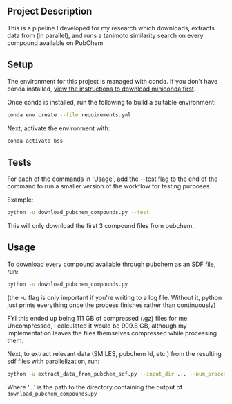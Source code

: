 ## Project Description

This is a pipeline I developed for my research which downloads, extracts data from (in parallel), and runs a tanimoto similarity search on every compound available on PubChem.

## Setup

The environment for this project is managed with conda. If you don't have conda installed, [view the instructions to download miniconda first](https://www.anaconda.com/docs/getting-started/miniconda/install).

Once conda is installed, run the following to build a suitable environment:

```bash
conda env create --file requirements.yml
```

Next, activate the environment with:

```bash
conda activate bss
```

## Tests

For each of the commands in 'Usage', add the --test flag to the end of the command to run a smaller version of the workflow for testing purposes.

Example:

```bash
python -u download_pubchem_compounds.py --test
```

This will only download the first 3 compound files from pubchem.

## Usage

To download every compound available through pubchem as an SDF file, run:

```bash
python -u download_pubchem_compounds.py
```

(the -u flag is only important if you're writing to a log file. Without it, python just prints everything once the process finishes rather than continuously)

FYI this ended up being 111 GB of compressed (.gz) files for me. Uncompressed, I calculated it would be 909.8 GB, although my implementation leaves the files themselves compressed while processing them.

Next, to extract relevant data (SMILES, pubchem Id, etc.) from the resulting sdf files with parallelization, run:

```bash
python -u extract_data_from_pubchem_sdf.py --input_dir ... --num_processes -1
```

Where '...' is the path to the directory containing the output of `download_pubchem_compounds.py`

